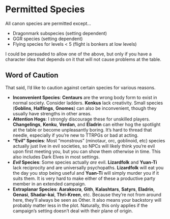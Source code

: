 # Permitted Species

All canon species are permitted except…

- Dragonmark subspecies (setting dependent)
- GGR species (setting dependent)
- Flying species for levels < 5 (flight is bonkers at low levels)

I could be persuaded to allow one of the above, but only if you have a character idea that depends on it that will not cause problems at the table.

## Word of Caution

That said, I’d like to caution against certain species for various reasons.

- **Inconvenient Species**: **Centaurs** are the wrong body form to exist in normal society.  Consider ladders.  **Kenkus** lack creativity.  Small species (**Goblins**, **Halflings**, **Gnomes**) can also be inconvenient, though they usually have strengths in other areas.
- **Attention Hogs**: I strongly discourage these for unskilled players.  **Changelings**, **Kenku**, **Verdan**, and **Eladrin** can either hog the spotlight at the table or become unpleasantly boring.  It’s hard to thread that needle, especially if you’re new to TTRPGs or bad at acting.
- **“Evil” Species**: Most “monstrous” (minotaur, orc, goblinoid, etc) species actually just live in evil societies, so NPCs will likely think you’re evil upon first meeting you, but you can show them otherwise in time.  This also includes Dark Elves in most settings.
- **_Evil_ Species**: Some species actually _are_ evil.  **Lizardfolk** and **Yuan-Ti** lack reciprocity and are universally psychopaths.  **Lizardfolk** will eat you the day you stop being useful and **Yuan-Ti** will simply murder you if it suits them.  It is very hard to make either of these a productive party member in an extended campaign.
- **Extraplanar Species**: **Aarakocra**, **Gith**, **Kalashtars**, **Satyrs**, **Eladrin**, **Genasi**, **Shadar-kai**, **Thri-Kreen**, etc.  Because they’re not from around here, they’ll always be seen as Other.  It also means your backstory will probably matter less in the plot.  Naturally, this only applies if the campaign’s setting doesn’t deal with their plane of origin.
